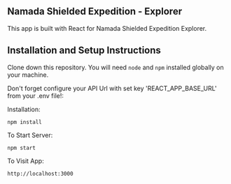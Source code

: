 ## Namada Shielded Expedition - Explorer

This app is built with React for Namada Shielded Expedition Explorer.

## Installation and Setup Instructions

Clone down this repository. You will need `node` and `npm` installed globally on your machine.  

Don't forget configure your API Url with set key 'REACT_APP_BASE_URL' from your .env file!:

Installation:

`npm install`  

To Start Server:

`npm start`  

To Visit App:

`http://localhost:3000`  
